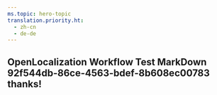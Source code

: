 ```yaml
---
ms.topic: hero-topic
translation.priority.ht: 
  - zh-cn
  - de-de
---
```

## OpenLocalization Workflow Test MarkDown 92f544db-86ce-4563-bdef-8b608ec00783 thanks!
